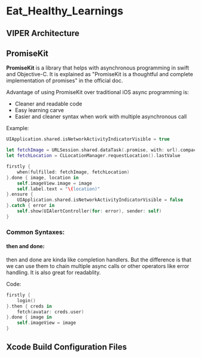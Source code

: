 # Eat_Healthy_Learnings

## VIPER Architecture

## PromiseKit

**PromiseKit** is a library that helps with asynchronous programming in swift and Objective-C. It is explained as "PromiseKit is a thoughtful and complete implementation of promises" in the official doc.

Advantage of using PromiseKit over traditional iOS async programming is:
* Cleaner and readable code
* Easy learning carve 
* Easier and cleaner syntax when work with multiple asynchronous call

Example: 

```swift
UIApplication.shared.isNetworkActivityIndicatorVisible = true

let fetchImage = URLSession.shared.dataTask(.promise, with: url).compactMap{ UIImage(data: $0.data) }
let fetchLocation = CLLocationManager.requestLocation().lastValue

firstly {
    when(fulfilled: fetchImage, fetchLocation)
}.done { image, location in
    self.imageView.image = image
    self.label.text = "\(location)"
}.ensure {
    UIApplication.shared.isNetworkActivityIndicatorVisible = false
}.catch { error in
    self.show(UIAlertController(for: error), sender: self)
}
```

### Common Syntaxes: 

#### then and done:
then and done are kinda like completion handlers. But the difference is that we can use them to chain multiple async calls or other operators like error handling. It is also great for readablity. 

Code:
```swift
firstly {
    login()
}.then { creds in
    fetch(avatar: creds.user)
}.done { image in
    self.imageView = image
}
```

## Xcode Build Configuration Files
